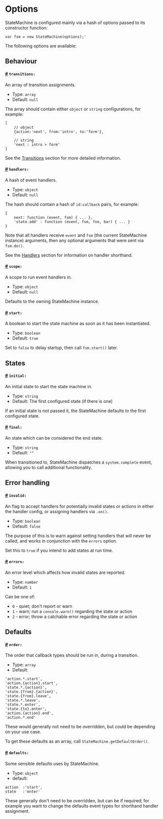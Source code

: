 # Options


StateMachine is configured mainly via a hash of options passed to its constructor function:

```
var fsm = new StateMachine(options);'
```

The following options are available:

## Behaviour

<h4>
	<a name="transitions" href="transitions">#</a>
	<code>transitions:</code>
</h4>

An array of transition assignments. 

- Type: `array`
- Default: `null`

The array should contain either `object` or `string` configurations, for example:

```
[
    // object
    {action:'next', from:'intro', to:'form'},
    
    // string
    'next : intro > form'
]
```

See the [Transitions](transitions.md) section for more detailed information.

<h4>
	<a name="handlers" href="handlers">#</a>
	<code>handlers:</code>
</h4>

A hash of event handlers.

- Type: `object`
- Default: `null`

The hash should contain a hash of `id:callback` pairs, for example:

```
{
    next: function (event, fsm) { ... },
    'state.add' : function (event, fsm, foo, bar) { ... }
}
```

Note that all handlers receive `event` and `fsm` (the current StateMachine instance) arguments, then any optional arguments that were sent via `fsm.do()`.

See the [Handlers](handlers.md) section for information on handler shorthand.

<h4>
	<a name="scope" href="scope">#</a>
	<code>scope:</code>
</h4>

A scope to run event handlers in.

- Type: `object`
- Default: `null`

Defaults to the owning StateMachine instance.

<h4>
	<a name="start" href="start">#</a>
	<code>start:</code>
</h4> 

A boolean to start the state machine as soon as it has been instantiated.

- Type: `boolean`
- Default: `true`

Set to `false` to delay startup, then call `fsm.start()` later.

## States

<h4>
	<a name="initial" href="initial">#</a>
	<code>initial:</code>
</h4>

An initial state to start the state machine in.

- Type: `string`
- Default: The first configured state (if there is one)

If an initial state is not passed it, the StateMachine defaults to the first configured state.

<h4>
	<a name="final" href="final">#</a>
	<code>final:</code>
</h4>

An state which can be considered the end state.

- Type: `string`
- Default: `""`

When transitioned to, StateMachine dispatches a `system.complete` event, allowing you to call additional functionality.

## Error handling

<h4>
	<a name="invalid" href="invalid">#</a>
	<code>invalid:</code>
</h4>

An flag to accept handlers for potentially invalid states or actions in either the handler config, or assigning handlers via `.on()`.

- Type: `boolean`
- Default: `false`

The purpose of this is to warn against setting handlers that will never be called, and works in conjunction with the `errors` option.

Set this to `true` if you intend to add states at run time.

<h4>
	<a name="errors" href="errors">#</a>
	<code>errors:</code>
</h4>

An error level which affects how invalid states are reported. 

- Type: `number`
- Default: `1`

Can be one of:

- `0` - quiet; don't report or warn
- `1` - warn; run a `console.warn()` regarding the state or action
- `2` - error; throw a catchable error regarding the state or action


## Defaults

<h4>
	<a name="order" href="order">#</a>
	<code>order:</code>
</h4>

The order that callback types should be run in, during a transition. 

- Type: `array`
- Default: 

```
'action.*.start',
'action.{action}.start',
'state.*.{action}',
'state.{from}.{action}',
'state.{from}.leave',
'state.*.leave',
'state.*.enter',
'state.{to}.enter',
'action.{action}.end',
'action.*.end'
```

These would generally not need to be overridden, but could be depending on your use case.

To get these defaults as an array, call `StateMachine.getDefaultOrder()`.

<h4>
	<a name="defaults" href="defaults">#</a>
	<code>defaults:</code>
</h4>

Some sensible defaults uses by StateMachine.

- Type: `object`
- default:

```
action  :'start',
state   :'enter'
```

These generally don't need to be overridden, but can be if required; for example you want to change the defaults event types for shorthand handler assignment.